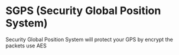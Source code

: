 
# SGPS (Security Global Position System)

Security Global Position System will protect your GPS by encrypt the packets use AES
